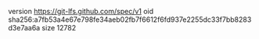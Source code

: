 version https://git-lfs.github.com/spec/v1
oid sha256:a7fb53a4e67e798fe34aeb02fb7f6612f6fd937e2255dc33f7bb8283d3e7aa6a
size 12782
